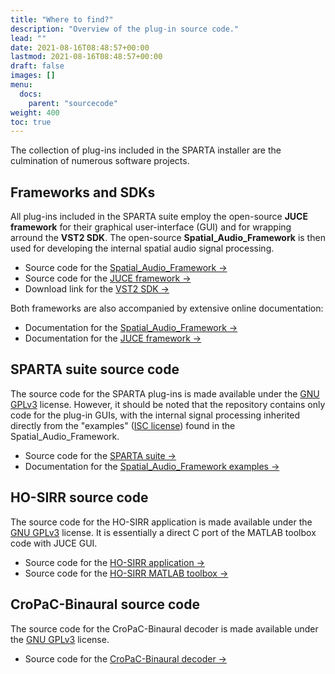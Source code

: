 ```yaml
---
title: "Where to find?"
description: "Overview of the plug-in source code."
lead: ""
date: 2021-08-16T08:48:57+00:00
lastmod: 2021-08-16T08:48:57+00:00
draft: false
images: []
menu:
  docs:
    parent: "sourcecode"
weight: 400
toc: true
---
```


The collection of plug-ins included in the SPARTA installer are the culmination of numerous software projects.

## Frameworks and SDKs

All plug-ins included in the SPARTA suite employ the open-source **JUCE framework** for their graphical user-interface (GUI) and for wrapping arround the **VST2 SDK**. The open-source **Spatial_Audio_Framework** is then used for developing the internal spatial audio signal processing.

* Source code for the [Spatial_Audio_Framework →](https://github.com/leomccormack/Spatial_Audio_Framework)
* Source code for the [JUCE framework →](https://github.com/juce-framework/JUCE)
* Download link for the [VST2 SDK →](https://web.archive.org/web/20181016150224/https://download.steinberg.net/sdk_downloads/vstsdk3610_11_06_2018_build_37.zip)

Both frameworks are also accompanied by extensive online documentation:
* Documentation for the [Spatial_Audio_Framework →](https://leomccormack.github.io/Spatial_Audio_Framework)
* Documentation for the [JUCE framework →](https://docs.juce.com/master/modules.html)
 
## SPARTA suite source code

The source code for the SPARTA plug-ins is made available under the [GNU GPLv3](https://choosealicense.com/licenses/gpl-3.0/) license. However, it should be noted that the repository contains only code for the plug-in GUIs, with the internal signal processing inherited directly from the "examples" ([ISC license](https://choosealicense.com/licenses/isc/)) found in the Spatial_Audio_Framework.

* Source code for the [SPARTA suite →](https://github.com/leomccormack/SPARTA)
* Documentation for the [Spatial_Audio_Framework examples →](https://leomccormack.github.io/Spatial_Audio_Framework/examples.html)

## HO-SIRR source code

The source code for the HO-SIRR application is made available under the [GNU GPLv3](https://choosealicense.com/licenses/gpl-3.0/) license. It is essentially a direct C port of the MATLAB toolbox code with JUCE GUI.

* Source code for the [HO-SIRR application →](https://github.com/leomccormack/HO-SIRR-GUI)
* Source code for the [HO-SIRR MATLAB toolbox →](https://github.com/leomccormack/HO-SIRR)

## CroPaC-Binaural source code

The source code for the CroPaC-Binaural decoder is made available under the [GNU GPLv3](https://choosealicense.com/licenses/gpl-3.0/) license.

* Source code for the [CroPaC-Binaural decoder →](https://github.com/leomccormack/CroPaC-Binaural)